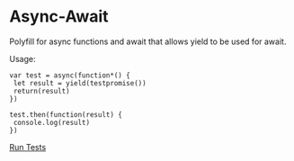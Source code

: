 # Async-Await
Polyfill for async functions and await that allows yield to be used for await.

Usage:

```
var test = async(function*() {
 let result = yield(testpromise())
 return(result)
})

test.then(function(result) {
 console.log(result)
})
```

<a href="https://danielherr.github.io/Async-Await/test.html" target="_blank">Run Tests</a>
